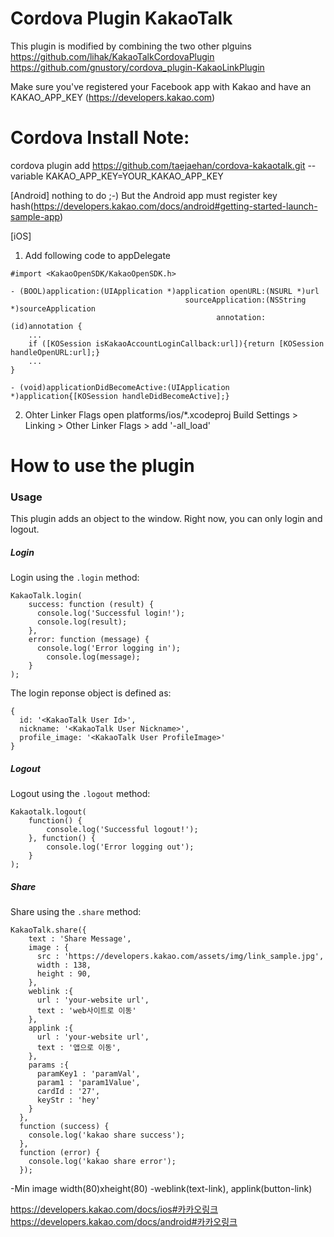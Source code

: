 Cordova Plugin KakaoTalk
========================

This plugin is modified by combining the two other plguins
https://github.com/lihak/KakaoTalkCordovaPlugin
https://github.com/gnustory/cordova_plugin-KakaoLinkPlugin

Make sure you've registered your Facebook app with Kakao and have an KAKAO_APP_KEY
(https://developers.kakao.com)

Cordova Install Note:
========================

cordova plugin add https://github.com/taejaehan/cordova-kakaotalk.git --variable KAKAO_APP_KEY=YOUR_KAKAO_APP_KEY

[Android]
nothing to do ;-)
But the Android app must register key hash(https://developers.kakao.com/docs/android#getting-started-launch-sample-app)

[iOS]
1. Add following code to appDelegate

```
#import <KakaoOpenSDK/KakaoOpenSDK.h>

- (BOOL)application:(UIApplication *)application openURL:(NSURL *)url
                                       sourceApplication:(NSString *)sourceApplication
                                              annotation:(id)annotation {
    ...
    if ([KOSession isKakaoAccountLoginCallback:url]){return [KOSession handleOpenURL:url];}
    ...
}

- (void)applicationDidBecomeActive:(UIApplication *)application{[KOSession handleDidBecomeActive];}
```

2. Ohter Linker Flags 
open platforms/ios/*.xcodeproj
        Build Settings > Linking > Other Linker Flags > add '-all_load'

How to use the plugin
========================

### Usage

This plugin adds an object to the window. Right now, you can only login and logout.

##### Login

Login using the `.login` method:
```
KakaoTalk.login(
    success: function (result) {
      console.log('Successful login!');
      console.log(result);
    },
    error: function (message) {
      console.log('Error logging in');
    	console.log(message);
    }
);
```

The login reponse object is defined as:
```
{
  id: '<KakaoTalk User Id>',
  nickname: '<KakaoTalk User Nickname>',
  profile_image: '<KakaoTalk User ProfileImage>'
}
```

##### Logout

Logout using the `.logout` method:
```
Kakaotalk.logout(
	function() {
		console.log('Successful logout!');
	}, function() {
		console.log('Error logging out');
	}
);
```

##### Share

Share using the `.share` method:
```
KakaoTalk.share({
    text : 'Share Message',
    image : {
      src : 'https://developers.kakao.com/assets/img/link_sample.jpg',
      width : 138, 
      height : 90,
    },
    weblink :{
      url : 'your-website url',
      text : 'web사이트로 이동'
    },
    applink :{
      url : 'your-website url', 
      text : '앱으로 이동',
    },
    params :{
      paramKey1 : 'paramVal',
      param1 : 'param1Value',
      cardId : '27',
      keyStr : 'hey'
    }
  },
  function (success) {
    console.log('kakao share success');
  },
  function (error) {
    console.log('kakao share error');
  });
```

-Min image width(80)xheight(80)
-weblink(text-link), applink(button-link)

https://developers.kakao.com/docs/ios#카카오링크
https://developers.kakao.com/docs/android#카카오링크

